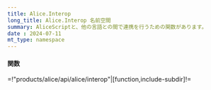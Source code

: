 ```yaml
---
title: Alice.Interop
long_title: Alice.Interop 名前空間
summary: AliceScriptと、他の言語との間で連携を行うための関数があります。
date : 2024-07-11
mt_type: namespace
---
```


#### 関数

=!"products/alice/api/alice/interop"|[function,include-subdir]!=
